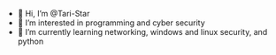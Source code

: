 - 👋 Hi, I’m @Tari-Star
- 👀 I’m interested in programming and cyber security
- 🌱 I’m currently learning networking, windows and linux security, and python


<!---
Tari-Star/Tari-Star is a ✨ special ✨ repository because its `README.md` (this file) appears on your GitHub profile.
You can click the Preview link to take a look at your changes.
--->
